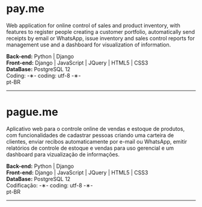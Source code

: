 # pay.me

Web application for online control of sales and product inventory, with features to register people creating a customer portfolio, automatically send receipts by email or WhatsApp, issue inventory and sales control reports for management use and a dashboard for visualization of information.

<strong>Back-end:</strong> Python | Django</br>
<strong>Front-end:</strong> Django | JavaScript | JQuery | HTML5 | CSS3</br>
<strong>DataBase:</strong> PostgreSQL 12</br>
Coding: -&lowast;- coding: utf-8 -&lowast;-</br>
pt-BR</br>

--------------------------------

# pague.me

Aplicativo web para o controle online de vendas e estoque de produtos, com funcionalidades de cadastrar pessoas criando uma carteira de clientes, enviar recibos automaticamente por e-mail ou WhatsApp, emitir relatórios de controle de estoque e vendas para uso gerencial e um dashboard para vizualização de informações.

<strong>Back-end:</strong> Python | Django</br>
<strong>Front-end:</strong> Django | JavaScript | JQuery | HTML5 | CSS3</br>
<strong>DataBase:</strong> PostgreSQL 12</br>
Codificação: -&lowast;- coding: utf-8 -&lowast;-</br>
pt-BR</br>

---------------------------------
